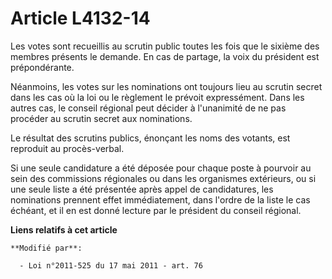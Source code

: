 # Article L4132-14

Les votes sont recueillis au scrutin public toutes les fois que le sixième des membres présents le demande. En cas de
partage, la voix du président est prépondérante.

Néanmoins, les votes sur les nominations ont toujours lieu au scrutin secret dans les cas où la loi ou le règlement le
prévoit expressément. Dans les autres cas, le conseil régional peut décider à l'unanimité de ne pas procéder au scrutin
secret aux nominations. 

Le résultat des scrutins publics, énonçant les noms des votants, est reproduit au procès-verbal.

Si une seule candidature a été déposée pour chaque poste à pourvoir au sein des commissions régionales ou dans les organismes
extérieurs, ou si une seule liste a été présentée après appel de candidatures, les nominations prennent effet immédiatement,
dans l'ordre de la liste le cas échéant, et il en est donné lecture par le président du conseil régional.

**Liens relatifs à cet article**

	**Modifié par**:

	  - Loi n°2011-525 du 17 mai 2011 - art. 76
